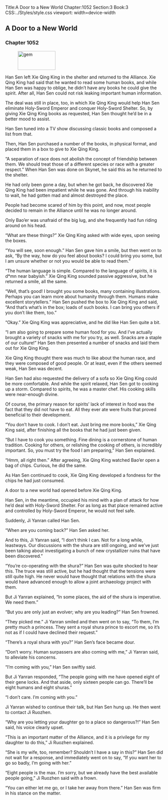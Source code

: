Title:A Door to a New World 
Chapter:1052 
Section:3 
Book:3 
CSS:../Styles/style.css 
viewport: width=device-width
  
## A Door to a New World
### Chapter 1052 
<figure>
	<img src="../Images/gem.gif" alt="gem" id="gem" width="120" height="60" />
</figure>
  

  
  Han Sen left Xie Qing King in the shelter and returned to the Alliance. Xie Qing King had said that he wanted to read some human books, and while Han Sen was happy to oblige, he didn’t have any books he could give the spirit. After all, Han Sen could not risk leaking important human information.

The deal was still in place, too, in which Xie Qing King would help Han Sen eliminate Holy-Sword Emperor and conquer Holy-Sword Shelter. So, by giving Xie Qing King books as requested, Han Sen thought he’d be in a better mood to assist.

Han Sen tuned into a TV show discussing classic books and composed a list from that.

Then, Han Sen purchased a number of the books, in physical format, and placed them in a box to give to Xie Qing King.

“A separation of race does not abolish the concept of friendship between them. We should treat those of a different species or race with a greater respect.” When Han Sen was done on Skynet, he said this as he returned to the shelter.

He had only been gone a day, but when he got back, he discovered Xie Qing King had been impatient while he was gone. And through his inability to wait, he had gotten mad and almost destroyed the place.

People had become scared of him by this point, and now, most people decided to remain in the Alliance until he was no longer around.

Only Bao’er was unafraid of the big lug, and she frequently had fun riding around on his head.

“What are these things?” Xie Qing King asked with wide eyes, upon seeing the boxes.

“You will see, soon enough.” Han Sen gave him a smile, but then went on to ask, “By the way, how do you feel about books? I could bring you some, but I am unsure whether or not you would be able to read them.”

“The human language is simple. Compared to the language of spirits, it is d*mn near babyish.” Xie Qing King sounded passive aggressive, but he returned a smile, all the same.

“Well, that’s good! I brought you some books, many containing illustrations. Perhaps you can learn more about humanity through them. Humans make excellent storytellers.” Han Sen pushed the box to Xie Qing King and said, “And that’s what’s in the box; loads of such books. I can bring you others if you don’t like them, too.”

“Okay.” Xie Qing King was appreciative, and he did like Han Sen quite a bit.

“I am also going to prepare some human food for you. And I’ve actually brought a variety of snacks with me for you try, as well. Snacks are a staple of our culture!” Han Sen then presented a number of snacks and laid them out for Xie Qing King.

Xie Qing King thought there was much to like about the human race, and they were composed of good people. Or at least, even if the others seemed weak, Han Sen was decent.

Han Sen had also requested the delivery of a sofa so Xie Qing King could be more comfortable. And while the spirit relaxed, Han Sen got to cooking up a storm. Compared to spirits, he was a master chef. His cooking skills were near-enough divine.

Of course, the primary reason for spirits’ lack of interest in food was the fact that they did not have to eat. All they ever ate were fruits that proved beneficial to their development.

“You don’t have to cook. I don’t eat. Just bring me more books,” Xie Qing King said, after finishing all the books that he had just been given.

“But I have to cook you something. Fine dining is a cornerstone of human tradition. Cooking for others, or relishing the cooking of others, is incredibly important. So, you must try the food I am preparing,” Han Sen explained.

“Hmm, all right then.” After agreeing, Xie Qing King watched Bao’er open a bag of chips. Curious, he did the same.

As Han Sen continued to cook, Xie Qing King developed a fondness for the chips he had just consumed.

A door to a new world had opened before Xie Qing King.

Han Sen, in the meantime, occupied his mind with a plan of attack for how he’d deal with Holy-Sword Shelter. For as long as that place remained active and controlled by Holy-Sword Emperor, he would not feel safe.

Suddenly, Ji Yanran called Han Sen.

“When are you coming back?” Han Sen asked her.

And to this, Ji Yanran said, “I don’t think I can. Not for a long while, leastways. Our discussions with the shura are still ongoing, and we’ve just been talking about investigating a bunch of new crystallizer ruins that have been discovered.”

“You’re co-operating with the shura?” Han Sen was quite shocked to hear this. The truce was still active, but he had thought that the tensions were still quite high. He never would have thought that relations with the shura would have advanced enough to allow a joint archaeology project with them.

But Ji Yanran explained, “In some places, the aid of the shura is imperative. We need them.”

“But you are only just an evolver; why are you leading?” Han Sen frowned.

“They picked me.” Ji Yanran smiled and then went on to say, “To them, I’m pretty much a princess. They sent a royal shura prince to escort me, so it’s not as if I could have declined their request.”

“There’s a royal shura with you?” Han Sen’s face became dour.

“Don’t worry. Human surpassers are also coming with me,” Ji Yanran said, to alleviate his concerns.

“I’m coming with you,” Han Sen swiftly said.

But Ji Yanran responded, “The people going with me have opened eight of their gene locks. And that aside, only sixteen people can go. There’ll be eight humans and eight shuras.”

“I don’t care. I’m coming with you.”

Ji Yanran wished to continue their talk, but Han Sen hung up. He then went to contact Ji Ruozhen.

“Why are you letting your daughter go to a place so dangerous?!” Han Sen said, his voice clearly upset.

“This is an important matter of the Alliance, and it is a privilege for my daughter to do this,” Ji Ruozhen explained.

“She is my wife, too, remember? Shouldn’t I have a say in this?” Han Sen did not wait for a response, and immediately went on to say, “If you want her to go so badly, I’m going with her.”

“Eight people is the max. I’m sorry, but we already have the best available people going,” Ji Ruozhen said with a frown.

“You can either let me go, or I take her away from there.” Han Sen was firm in his stance on the matter.
